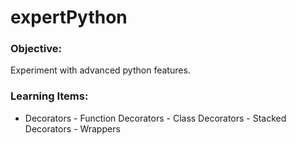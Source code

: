 # expertPython

### Objective: 
   Experiment with advanced python features. 
    
### Learning Items:
   -  Decorators
     -   Function Decorators
     -   Class Decorators
     -   Stacked Decorators
     -   Wrappers
